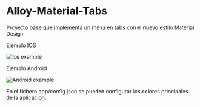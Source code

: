 Alloy-Material-Tabs
======

Proyecto base que implementa un menu en tabs con el nuevo estilo Material Design.

Ejemplo IOS

![Ios example](http://s30.postimg.org/4mcteq4a7/alloy_material_tabs_ios.gif)

Ejemplo Android

![Android example](http://s29.postimg.org/lyg5bqstx/alloy_material_tabs_android.gif)

En el fichero app/config.json se pueden configurar los colores principales de la aplicacion.


